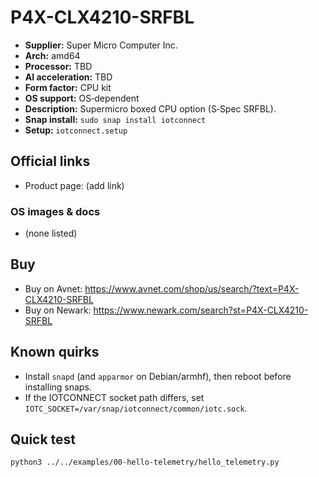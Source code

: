 # P4X-CLX4210-SRFBL

- **Supplier:** Super Micro Computer  Inc.
- **Arch:** amd64
- **Processor:** TBD
- **AI acceleration:** TBD
- **Form factor:** CPU kit
- **OS support:** OS‑dependent
- **Description:** Supermicro boxed CPU option (S‑Spec SRFBL).
- **Snap install:** `sudo snap install iotconnect`
- **Setup:** `iotconnect.setup`

## Official links
- Product page: (add link)

### OS images & docs
- (none listed)

## Buy
- Buy on Avnet: https://www.avnet.com/shop/us/search/?text=P4X-CLX4210-SRFBL
- Buy on Newark: https://www.newark.com/search?st=P4X-CLX4210-SRFBL

## Known quirks
- Install `snapd` (and `apparmor` on Debian/armhf), then reboot before installing snaps.
- If the IOTCONNECT socket path differs, set `IOTC_SOCKET=/var/snap/iotconnect/common/iotc.sock`.

## Quick test
```bash
python3 ../../examples/00-hello-telemetry/hello_telemetry.py
```
